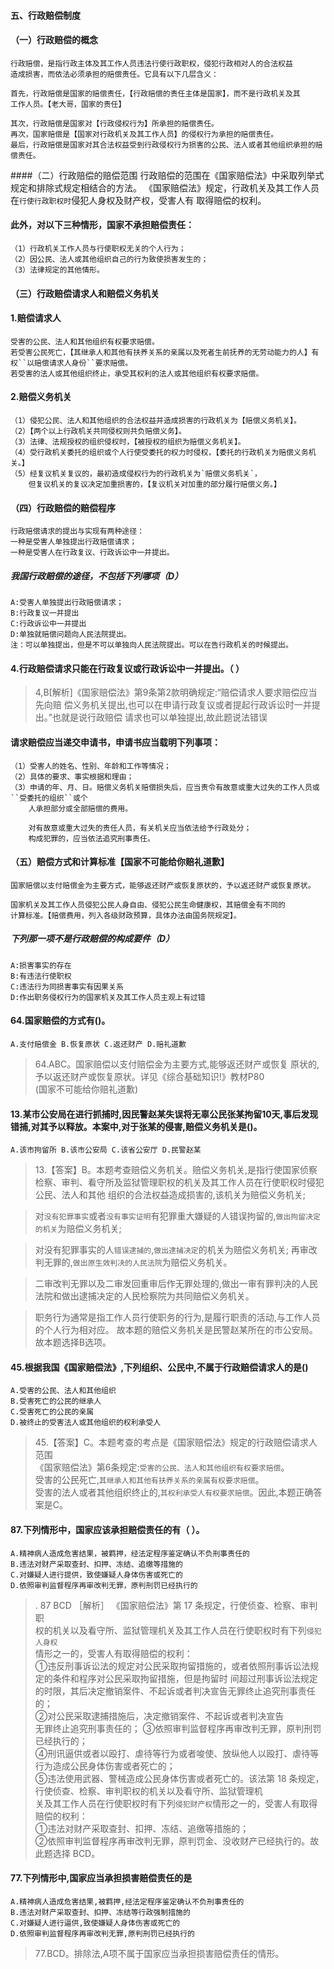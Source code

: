 #### 五、行政赔偿制度
#### （一）行政赔偿的概念
    行政赔偿，是指行政主体及其工作人员违法行使行政职权，侵犯行政相对人的合法权益
    造成损害，而依法必须承担的赔偿责任。它具有以下几层含义：
    
    首先，行政赔偿是国家的赔偿责任，【行政赔偿的责任主体是国家】，而不是行政机关及其
    工作人员。【老大哥，国家的责任】
    
    其次，行政赔偿是国家对【行政侵权行为】所承担的赔偿责任。
    再次，国家赔偿是【国家对行政机关及其工作人员】的侵权行为承担的赔偿责任。
    最后，行政赔偿是国家对其合法权益受到行政侵权行为损害的公民、法人或者其他组织承担的赔偿责任。

####（二）行政赔偿的赔偿范围
    行政赔偿的范围在《国家赔偿法》中采取列举式规定和排除式规定相结合的方法。
    《国家赔偿法》规定，行政机关及其工作人员在``行使行政职权时``侵犯人身权及财产权，受害人有
    取得赔偿的权利。

#### 此外，对以下三种情形，国家不承担赔偿责任：
    （1）行政机关工作人员与行使职权无关的个人行为；
    （2）因公民、法人或其他组织自己的行为致使损害发生的；
    （3）法律规定的其他情形。

#### （三）行政赔偿请求人和赔偿义务机关
#### 1.赔偿请求人
    受害的公民、法人和其他组织有权要求赔偿。
    若受害公民死亡，【其继承人和其他有扶养关系的亲属以及死者生前抚养的无劳动能力的人】有权``以赔偿请求人身份``要求赔偿。
    若受害的法人或其他组织终止，承受其权利的法人或其他组织有权要求赔偿。
    
#### 2.赔偿义务机关
    （1）侵犯公民、法人和其他组织的合法权益并造成损害的行政机关为【赔偿义务机关】。
    （2）【两个以上行政机关共同侵权则共负赔偿义务】。
    （3）法律、法规授权的组织侵权时，【被授权的组织为赔偿义务机关】。
    （4）受行政机关委托的组织或个人行使受委托的权力时侵权，【委托的行政机关为赔偿义务机关。】
    （5）经复议机关复议的，最初造成侵权行为的行政机关为`赔偿义务机关`，
        但复议机关的复议决定加重损害的，【复议机关对加重的部分履行赔偿义务。】
        
#### （四）行政赔偿的赔偿程序
    行政赔偿请求的提出与实现有两种途径：
    一种是受害人单独提出行政赔偿请求；
    一种是受害人在行政复议、行政诉讼中一并提出。

##### 我国行政赔偿的途径，不包括下列哪项（D）
    A:受害人单独提出行政赔偿请求；
    B:行政复议一并提出
    C:行政诉讼中一并提出
    D:单独就赔偿问题向人民法院提出。
    注：可以单独提出，但是不可以单独向人民法院提出。可以在告行政机关的时候提出。


#### 4.行政赔偿请求只能在行政复议或行政诉讼中一并提出。（ ）
>   4,B[解析]《国家赔偿法》第9条第2款明确规定:“赔偿请求人要求赔偿应当先向赔
    偿义务机关提出,也可以在申请行政复议或者提起行政诉讼时一并提出。”也就是说行政赔偿
    请求也可以单独提出,故此题说法错误

#### 请求赔偿应当递交申请书，申请书应当载明下列事项：
    （1）受害人的姓名、性别、年龄和工作等情况；
    （2）具体的要求、事实根据和理由；
    （3）申请的年、月、日。赔偿义务机关赔偿损失后，应当责令有故意或重大过失的工作人员或``受委托的组织``或个
        人承担部分或全部赔偿的费用。
        
        对有故意或重大过失的责任人员，有关机关应当依法给予行政处分；
        构成犯罪的，应当依法追究刑事责任。

#### （五）赔偿方式和计算标准【国家不可能给你赔礼道歉】
    国家赔偿以支付赔偿金为主要方式，能够返还财产或恢复原状的，予以返还财产或恢复原状。
    
    国家机关及其工作人员侵犯公民人身自由、侵犯公民生命健康权，其赔偿金有不同的
    计算标准。【赔偿费用，列入各级财政预算，具体办法由国务院规定】。

##### 下列那一项不是行政赔偿的构成要件（D）
    A:损害事实的存在
    B:有违法行使职权
    C:违法行为同损害事实有因果关系
    D:作出职务侵权行为的国家机关及其工作人员主观上有过错

#### 64.国家赔偿的方式有()。
    A.支付赔偿金 B.恢复原状 C.返还财产 D.赔礼道歉

>   64.ABC。国家赔偿以支付赔偿金为主要方式,能够返还财产或恢复
    原状的,予以返还财产或恢复原状。详见《综合基础知识!》教材P80    
    (国家不可能给你赔礼道歉)

#### 13.某市公安局在进行抓捕时,因民警赵某失误将无辜公民张某拘留10天,事后发现错捕,对其予以释放。本案中,对于张某的侵害,赔偿义务机关是()。
    A.该市拘留所 B.该市公安局 C.该省公安厅 D.民警赵某
>   13.【答案】B。本题考查赔偿义务机关。赔偿义务机关,是指行使国家侦察
    检察、审判、看守所及监狱管理职权的机关及其工作人员在行使职权时侵犯公民、法人和其他
    组织的合法权益造成损害的,该机关为赔偿义务机关;
    
>   对`没有犯罪事实`或者`没有事实证明`有犯罪重大嫌疑的人错误拘留的,`做出拘留决定的机关`为赔偿义务机关;

>   对没有犯罪事实的人`错误逮捕的`,`做出逮捕决定`的机关为赔偿义务机关;
>   再审改判无罪的,`做出原生效判决的人民法院`为赔偿义务机关。

>   二审改判无罪以及二审发回重审后作无罪处理的,做出一审有罪判决的人民
    法院和做出逮捕决定的人民检察院为共同赔偿义务机关。
    
>   职务行为通常是指工作人员行使职务的行为,是履行职责的活动,与工作人员的个人行为相对应。
故本题的赔偿义务机关是民警赵某所在的市公安局。故本题选择B选项。

#### 45.根据我国《国家赔偿法》,下列组织、公民中,不属于行政赔偿请求人的是()
    A.受害的公民、法人和其他组织
    B.受害死亡的公民的继承人
    C.受害死亡的公民的亲属
    D.被终止的受害法人或其他组织的权利承受人
>   45.【答案】C。本题考查的考点是《国家赔偿法》规定的行政赔偿请求人范围        
    《国家赔偿法》第6条规定:`受害的公民、法人和其他组织有权要求赔偿`。        
    受害的公民死亡,`其继承人和其他有扶养关系的亲属有权要求赔偿`。        
    受害的法人或者其他组织终止的,`其权利承受人有权要求赔偿`。因此,本题正确答案是C。        

    
#### 87.下列情形中，国家应该承担赔偿责任的有（ ）。
    A.精神病人造成危害结果，被羁押，经法定程序鉴定确认不负刑事责任的
    B.违法对财产采取查封、扣押、冻结、追缴等措施的
    C.对嫌疑人进行提供，致使嫌疑人身体伤害或死亡的
    D.依照审判监督程序再审改判无罪，原判刑罚已经执行的   
>   . 87 BCD ［解析］ 《国家赔偿法》第 17 条规定，行使侦查、检察、审判职             
    权的机关以及看守所、监狱管理机关及其工作人员在行使职权时有下列`侵犯人身权`       
    情形之一的，受害人有取得赔偿的权利：        
        ①违反刑事诉讼法的规定对公民采取拘留措施的，或者依照刑事诉讼法规定的条件和程序对公民采取拘留措施，但是拘留时
    间超过刑事诉讼法规定的时限，其后决定撤销案件、不起诉或者判决宣告无罪终止追究刑事责任的；      
        ②对公民采取逮捕措施后，决定撤销案件、不起诉或者判决宣告       
    无罪终止追究刑事责任的；
        ③依照审判监督程序再审改判无罪，原判刑罚已经执行的；     
        ④刑讯逼供或者以殴打、虐待等行为或者唆使、放纵他人以殴打、虐待等行为造成公民身体伤害或者死亡的；      
        ⑤违法使用武器、警械造成公民身体伤害或者死亡的。该法第 18 条规定，行使侦查、检察、审判职权的机关以及看守所、监狱管理机    
    关及其工作人员在行使职权时有下列`侵犯财产权`情形之一的，受害人有取得赔偿的权利：          
    ①违法对财产采取查封、扣押、冻结、追缴等措施的；          
    ②依照审判监督程序再审改判无罪，原判罚金、没收财产已经执行的。故此题选择 BCD。          
          
#### 77.下列情形中,国家应当承担损害赔偿责任的是
    A.精神病人造成危害结果,被羁押,经法定程序鉴定确认不负刑事责任的
    B.违法对财产采取查封、扣押、冻结等行政强制措施的
    C.对嫌疑人进行逼供,致使嫌疑人身体伤害或死亡的
    D.依照审判监督程序再审改判无罪,原判刑罚已经执行的
>   77.BCD。排除法,A项不属于国家应当承担损害赔偿责任的情形。

